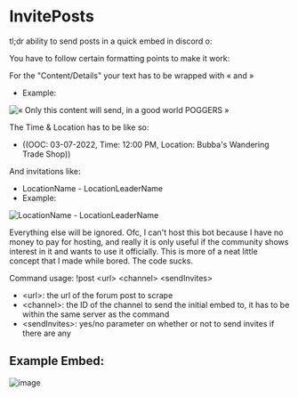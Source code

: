 # InvitePosts

tl;dr
ability to send posts in a quick embed in discord o:

You have to follow certain formatting points to make it work:

For the "Content/Details" your text has to be wrapped with « and »
 - Example: 

![« Only this content will send, in a good world POGGERS »](https://i.gyazo.com/631fa14296227e6560a1f7fa251c0fb0.png)

The Time & Location has to be like so:
 - ((OOC: 03-07-2022, Time: 12:00 PM, Location: Bubba's Wandering Trade Shop))

And invitations like:
 - LocationName - LocationLeaderName
 - Example: 

![LocationName - LocationLeaderName](https://i.gyazo.com/293caa8c8403c01b2b7476f446614513.png)

Everything else will be ignored.
Ofc, I can't host this bot because I have no money to pay for hosting, and really it is only useful if the community shows interest in it and wants to use it officially.
This is more of a neat little concept that I made while bored.
The code sucks.

Command usage:
!post \<url> \<channel> \<sendInvites>
 - \<url>: the url of the forum post to scrape
 - \<channel>: the ID of the channel to send the initial embed to, it has to be within the same server as the command
 - \<sendInvites>: yes/no parameter on whether or not to send invites if there are any

## Example Embed:

![image](https://user-images.githubusercontent.com/41644325/157138212-a230badf-74cd-4ce6-8b0b-94a748973085.png)
